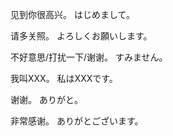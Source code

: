 见到你很高兴。
はじめまして。

请多关照。
よろしくお願いします。

不好意思/打扰一下/谢谢。
すみません。

我叫XXX。
私はXXXです。

谢谢。
ありがと。

非常感谢。
ありがとございます。

